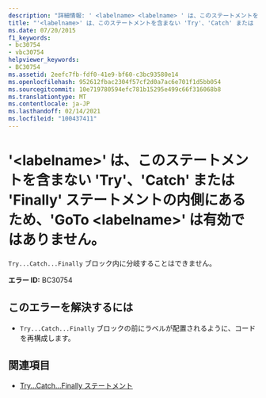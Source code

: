 ```yaml
---
description: "詳細情報: ' <labelname> <labelname> ' は、このステートメントを含まない ' Try '、' Catch '、または ' Finally ' ステートメントの内側にあるため、' GoTo ' は有効ではありません"
title: "'<labelname>' は、このステートメントを含まない 'Try'、'Catch' または 'Finally' ステートメントの内側にあるため、'GoTo <labelname>' は有効ではありません。"
ms.date: 07/20/2015
f1_keywords:
- bc30754
- vbc30754
helpviewer_keywords:
- BC30754
ms.assetid: 2eefc7fb-fdf0-41e9-bf60-c3bc93580e14
ms.openlocfilehash: 952612fbac2304f57cf2d0a7ac6e701f1d5bb054
ms.sourcegitcommit: 10e719780594efc781b15295e499c66f316068b8
ms.translationtype: MT
ms.contentlocale: ja-JP
ms.lasthandoff: 02/14/2021
ms.locfileid: "100437411"
---
```

# <a name="goto-labelname-is-not-valid-because-labelname-is-inside-a-try-catch-or-finally-statement-that-does-not-contain-this-statement"></a>'\<labelname>' は、このステートメントを含まない 'Try'、'Catch' または 'Finally' ステートメントの内側にあるため、'GoTo \<labelname>' は有効ではありません。

`Try...Catch...Finally` ブロック内に分岐することはできません。  
  
 **エラー ID:** BC30754  
  
## <a name="to-correct-this-error"></a>このエラーを解決するには  
  
- `Try...Catch...Finally` ブロックの前にラベルが配置されるように、コードを再構成します。  
  
## <a name="see-also"></a>関連項目

- [Try...Catch...Finally ステートメント](../language-reference/statements/try-catch-finally-statement.md)
